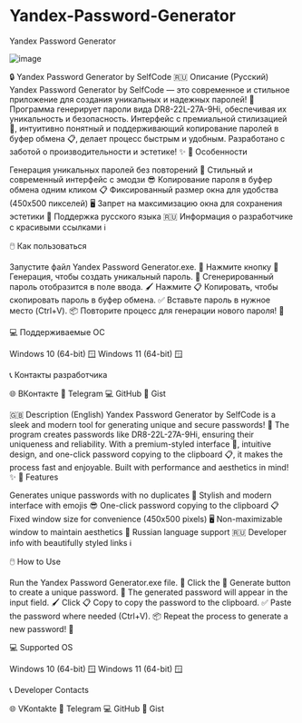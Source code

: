 # Yandex-Password-Generator

Yandex Password Generator

![image](https://github.com/user-attachments/assets/e66954b1-e951-4ced-9a97-6179f1f0be75)

🔒 Yandex Password Generator by SelfCode
🇷🇺 Описание (Русский)
Yandex Password Generator by SelfCode — это современное и стильное приложение для создания уникальных и надежных паролей!
🔑 Программа генерирует пароли вида DR8-22L-27A-9Hi, обеспечивая их уникальность и безопасность.
Интерфейс с премиальной стилизацией 🎨, интуитивно понятный и поддерживающий копирование паролей в буфер обмена 📋,
делает процесс быстрым и удобным. Разработано с заботой о производительности и эстетике! ✨
🌟 Особенности

Генерация уникальных паролей без повторений 🚀
Стильный и современный интерфейс с эмодзи 😎
Копирование пароля в буфер обмена одним кликом 📋
Фиксированный размер окна для удобства (450x500 пикселей) 🖥️
Запрет на максимизацию окна для сохранения эстетики 🔲
Поддержка русского языка 🇷🇺
Информация о разработчике с красивыми ссылками ℹ️

🖱️ Как пользоваться

Запустите файл Yandex Password Generator.exe. 🚀
Нажмите кнопку 🎲 Генерация, чтобы создать уникальный пароль. 🔑
Сгенерированный пароль отобразится в поле ввода. 🖌️
Нажмите 📋 Копировать, чтобы скопировать пароль в буфер обмена. ✅
Вставьте пароль в нужное место (Ctrl+V). 📦
Повторите процесс для генерации нового пароля! 🔄

💻 Поддерживаемые ОС

Windows 10 (64-bit) 🪟
Windows 11 (64-bit) 🪟

📞 Контакты разработчика

🌐 ВКонтакте
📩 Telegram
💻 GitHub
📝 Gist


🇬🇧 Description (English)
Yandex Password Generator by SelfCode is a sleek and modern tool for generating unique and secure passwords!
🔑 The program creates passwords like DR8-22L-27A-9Hi, ensuring their uniqueness and reliability. With a premium-styled interface 🎨,
intuitive design, and one-click password copying to the clipboard 📋, it makes the process fast and enjoyable. Built with performance and aesthetics in mind! ✨
🌟 Features

Generates unique passwords with no duplicates 🚀
Stylish and modern interface with emojis 😎
One-click password copying to the clipboard 📋
Fixed window size for convenience (450x500 pixels) 🖥️
Non-maximizable window to maintain aesthetics 🔲
Russian language support 🇷🇺
Developer info with beautifully styled links ℹ️

🖱️ How to Use

Run the Yandex Password Generator.exe file. 🚀
Click the 🎲 Generate button to create a unique password. 🔑
The generated password will appear in the input field. 🖌️
Click 📋 Copy to copy the password to the clipboard. ✅
Paste the password where needed (Ctrl+V). 📦
Repeat the process to generate a new password! 🔄

💻 Supported OS

Windows 10 (64-bit) 🪟
Windows 11 (64-bit) 🪟

📞 Developer Contacts

🌐 VKontakte
📩 Telegram
💻 GitHub
📝 Gist

